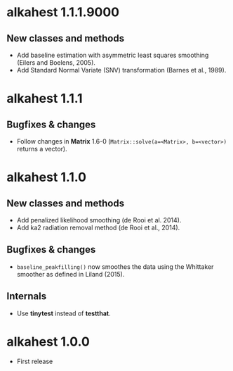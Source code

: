 # alkahest 1.1.1.9000
## New classes and methods
* Add baseline estimation with asymmetric least squares smoothing (Eilers and Boelens, 2005).
* Add Standard Normal Variate (SNV) transformation (Barnes et al., 1989).

# alkahest 1.1.1
## Bugfixes & changes
* Follow changes in **Matrix** 1.6-0 (`Matrix::solve(a=<Matrix>, b=<vector>)` returns a vector).

# alkahest 1.1.0
## New classes and methods
* Add penalized likelihood smoothing (de Rooi et al. 2014).
* Add ka2 radiation removal method (de Rooi et al., 2014).

## Bugfixes & changes
* `baseline_peakfilling()` now smoothes the data using the Whittaker smoother as defined in Liland (2015).

## Internals
* Use **tinytest** instead of **testthat**.

# alkahest 1.0.0

* First release
